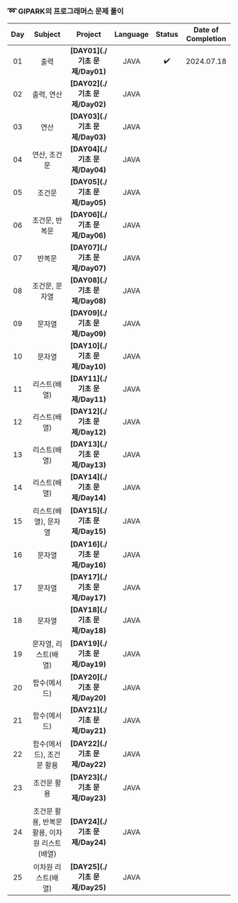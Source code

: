 ### ➿ GIPARK의 프로그래머스 문제 풀이

| Day |           Subject           |          Project           | Language | Status | Date of Completion |
|:---:|:---------------------------:|:--------------------------:|:--------:|:------:|:------------------:|
| 01  |             출력              | **[DAY01](./기초 문제/Day01)** |   JAVA   |   ✔️   |     2024.07.18     |
| 02  |           출력, 연산            | **[DAY02](./기초 문제/Day02)** |   JAVA   |        |                    |
| 03  |             연산              | **[DAY03](./기초 문제/Day03)** |   JAVA   |        |                    |
| 04  |           연산, 조건문           | **[DAY04](./기초 문제/Day04)** |   JAVA   |        |                    |
| 05  |             조건문             | **[DAY05](./기초 문제/Day05)** |   JAVA   |        |                    |
| 06  |          조건문, 반복문           | **[DAY06](./기초 문제/Day06)** |   JAVA   |        |                    |
| 07  |             반복문             | **[DAY07](./기초 문제/Day07)** |   JAVA   |        |                    |
| 08  |          조건문, 문자열           | **[DAY08](./기초 문제/Day08)** |   JAVA   |        |                    |
| 09  |             문자열             | **[DAY09](./기초 문제/Day09)** |   JAVA   |        |                    |
| 10  |             문자열             | **[DAY10](./기초 문제/Day10)** |   JAVA   |        |                    |
| 11  |           리스트(배열)           | **[DAY11](./기초 문제/Day11)** |   JAVA   |        |                    |
| 12  |           리스트(배열)           | **[DAY12](./기초 문제/Day12)** |   JAVA   |        |                    |
| 13  |           리스트(배열)           | **[DAY13](./기초 문제/Day13)** |   JAVA   |        |                    |
| 14  |           리스트(배열)           | **[DAY14](./기초 문제/Day14)** |   JAVA   |        |                    |
| 15  |        리스트(배열), 문자열         | **[DAY15](./기초 문제/Day15)** |   JAVA   |        |                    |
| 16  |             문자열             | **[DAY16](./기초 문제/Day16)** |   JAVA   |        |                    |
| 17  |             문자열             | **[DAY17](./기초 문제/Day17)** |   JAVA   |        |                    |
| 18  |             문자열             | **[DAY18](./기초 문제/Day18)** |   JAVA   |        |                    |
| 19  |        문자열, 리스트(배열)         | **[DAY19](./기초 문제/Day19)** |   JAVA   |        |                    |
| 20  |           함수(메서드)           | **[DAY20](./기초 문제/Day20)** |   JAVA   |        |                    |
| 21  |           함수(메서드)           | **[DAY21](./기초 문제/Day21)** |   JAVA   |        |                    |
| 22  |       함수(메서드), 조건문 활용       | **[DAY22](./기초 문제/Day22)** |   JAVA   |        |                    |
| 23  |           조건문 활용            | **[DAY23](./기초 문제/Day23)** |   JAVA   |        |                    |
| 24  | 조건문 활용, 반복문 활용, 이차원 리스트(배열) | **[DAY24](./기초 문제/Day24)** |   JAVA   |        |                    |
| 25  |         이차원 리스트(배열)         | **[DAY25](./기초 문제/Day25)** |   JAVA   |        |                    |
